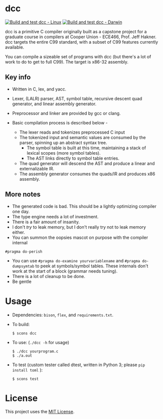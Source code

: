 # dcc

[![Build and test dcc - Linux](https://github.com/dmezh/dcc/actions/workflows/ci-linux.yml/badge.svg)](https://github.com/dmezh/dcc/actions/workflows/ci-linux.yml)
[![Build and test dcc - Darwin](https://github.com/dmezh/dcc/actions/workflows/ci-mac.yml/badge.svg)](https://github.com/dmezh/dcc/actions/workflows/ci-mac.yml)

dcc is a primitive C compiler originally built as a capstone project for a graduate course in compilers at Cooper Union - ECE466, Prof. Jeff Hakner. dcc targets the entire C99 standard, with a subset of C99 features currently available. 

You can compile a sizeable set of programs with dcc (but there's a lot of work to do to get to full C99). The target is x86-32 assembly.

## Key info

- Written in C, lex, and yacc.
- Lexer, (LALR) parser, AST, symbol table, recursive descent quad generator, and linear assembly generator.
- Preprocessor and linker are provided by gcc or clang.

- Basic compilation process is described below -
  - The lexer reads and tokenizes preprocessed C input
  - The tokenized input and semantic values are consumed by the parser, spinning up an abstract syntax tree. 
    - The symbol table is built at this time, maintaining a stack of lexical scopes (more symbol tables).
    - The AST links directly to symbol table entries.
  - The quad generator will descend the AST and produce a linear and externalizable IR.
  - The assembly generator consumes the quads/IR and produces x86 assembly.

## More notes

- The generated code is bad. This should be a lightly optimizing compiler one day.
- The type engine needs a lot of investment.
- There is a fair amount of insanity.
- I don't _try_ to leak memory, but I don't really try not to leak memory either.
- You can summon the oopsies mascot on purpose with the compiler internal
```
#pragma do-perish
```
- You can use `#pragma do-examine yourvariablename` and `#pragma do-dumpsymtab` to peek at symbols/symbol tables. These internals don't work at the start of a block (grammar needs tuning).
- There is a lot of cleanup to be done.
- Be gentle

# Usage
- Dependencies: `bison`, `flex`, and `requirements.txt`.
- To build:

  ```
  $ scons dcc
  ```
- To use: (`./dcc -h` for usage)
  ```
  $ ./dcc yourprogram.c
  $ ./a.out
  ```

- To test (custom tester called dtest, written in Python 3; please `pip install toml` ):
  ```
  $ scons test
  ```

# License
This project uses the [MIT License](LICENSE.md).
